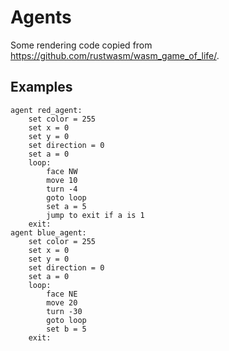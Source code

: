 # Agents

Some rendering code copied from https://github.com/rustwasm/wasm_game_of_life/.

## Examples

```
agent red_agent:
    set color = 255
    set x = 0
    set y = 0
    set direction = 0
    set a = 0
    loop:
        face NW
        move 10
        turn -4
        goto loop
        set a = 5
        jump to exit if a is 1
    exit:
agent blue_agent:
    set color = 255
    set x = 0
    set y = 0
    set direction = 0
    set a = 0
    loop:
        face NE
        move 20
        turn -30
        goto loop
        set b = 5
    exit:
```